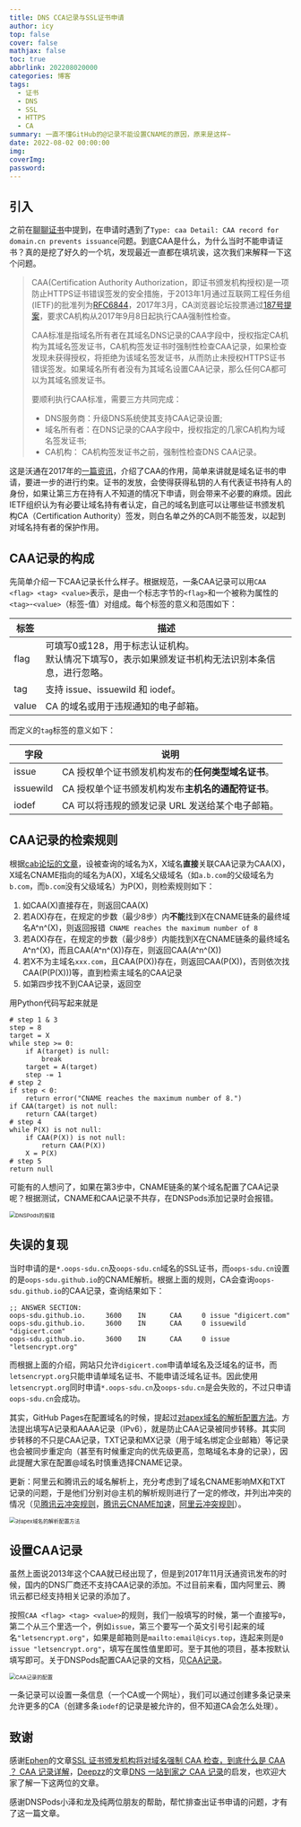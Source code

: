 ```yaml
---
title: DNS CCA记录与SSL证书申请
author: icy
top: false
cover: false
mathjax: false
toc: true
abbrlink: 202208020000
categories: 博客
tags:
  - 证书
  - DNS
  - SSL
  - HTTPS
  - CA
summary: 一直不懂GitHub的@记录不能设置CNAME的原因，原来是这样~
date: 2022-08-02 00:00:00
img:
coverImg:
password:
---
```


## 引入

之前在[聊聊证书](聊聊证书.md)中提到，在申请时遇到了`Type: caa Detail: CAA record for domain.cn prevents issuance`问题。到底CAA是什么，为什么当时不能申请证书？真的是挖了好久的一个坑，发现最近一直都在填坑诶，这次我们来解释一下这个问题。

> CAA(Certification Authority Authorization，即证书颁发机构授权)是一项防止HTTPS证书错误签发的安全措施，于2013年1月通过互联网工程任务组(IETF)的批准列为[RFC6844](https://datatracker.ietf.org/doc/rfc6844/)，2017年3月，CA浏览器论坛投票通过[187号提案](https://cabforum.org/2017/03/08/ballot-187-make-caa-checking-mandatory/)，要求CA机构从2017年9月8日起执行CAA强制性检查。
>
> CAA标准是指域名所有者在其域名DNS记录的CAA字段中，授权指定CA机构为其域名签发证书，CA机构签发证书时强制性检查CAA记录，如果检查发现未获得授权，将拒绝为该域名签发证书，从而防止未授权HTTPS证书错误签发。如果域名所有者没有为其域名设置CAA记录，那么任何CA都可以为其域名颁发证书。
>
> 要顺利执行CAA标准，需要三方共同完成：
>
> - DNS服务商：升级DNS系统使其支持CAA记录设置;
> - 域名所有者：在DNS记录的CAA字段中，授权指定的几家CA机构为域名签发证书;
> - CA机构： CA机构签发证书之前，强制性检查DNS CAA记录。

这是沃通在2017年的[一篇资讯](https://www.wosign.com/News/dns-caa.htm)，介绍了CAA的作用，简单来讲就是域名证书的申请，要进一步的进行约束。证书的发放，会使得获得私钥的人有代表证书持有人的身份，如果让第三方在持有人不知道的情况下申请，则会带来不必要的麻烦。因此IETF组织认为有必要让域名持有者认定，自己的域名到底可以让哪些证书颁发机构CA（Certification Authority）签发，则白名单之外的CA则不能签发，以起到对域名持有者的保护作用。

## CAA记录的构成

先简单介绍一下CAA记录长什么样子。根据规范，一条CAA记录可以用`CAA <flag> <tag> <value>`表示，是由一个标志字节的`<flag>`和一个被称为属性的 `<tag>`-`<value>`（标签-值）对组成。每个标签的意义和范围如下：

| 标签  | 描述                                                         |
| ----- | ------------------------------------------------------------ |
| flag  | 可填写0或128，用于标志认证机构。<br />默认情况下填写0，表示如果颁发证书机构无法识别本条信息，进行忽略。 |
| tag   | 支持 issue、issuewild 和 iodef。                             |
| value | CA 的域名或用于违规通知的电子邮箱。                          |

而定义的`tag`标签的意义如下：

| 字段      | 说明                                                |
| --------- | --------------------------------------------------- |
| issue     | CA 授权单个证书颁发机构发布的**任何类型域名证书**。 |
| issuewild | CA 授权单个证书颁发机构发布**主机名的通配符证书**。 |
| iodef     | CA 可以将违规的颁发记录 URL 发送给某个电子邮箱。    |

## CAA记录的检索规则

根据[cab论坛的文章](https://cabforum.org/2017/09/27/ballot-214-caa-discovery-cname-errata/)，设被查询的域名为X，X域名**直接**关联CAA记录为CAA(X)，X域名CNAME指向的域名为A(X)，X域名父级域名（如`a.b.com`的父级域名为`b.com`，而`b.com`没有父级域名）为P(X)，则检索规则如下：

1. 如CAA(X)直接存在，则返回CAA(X)
2. 若A(X)存在，在规定的步数（最少8步）内**不能**找到X在CNAME链条的最终域名A^n^(X)，则返回报错` CNAME reaches the maximum number of 8`
3. 若A(X)存在，在规定的步数（最少8步）内能找到X在CNAME链条的最终域名A^n^(X)，而且CAA(A^n^(X))存在，则返回CAA(A^n^(X))
4. 若X不为主域名`xxx.com`，且CAA(P(X))存在，则返回CAA(P(X))，否则依次找CAA(P(P(X)))等，直到检索主域名的CAA记录
5. 如第四步找不到CAA记录，返回空

用Python代码写起来就是

```python3
# step 1 & 3
step = 8
target = X
while step >= 0:
    if A(target) is null:
        break
    target = A(target)
    step -= 1
# step 2
if step < 0:
    return error("CNAME reaches the maximum number of 8.")
if CAA(target) is not null:
    return CAA(target)
# step 4
while P(X) is not null:
    if CAA(P(X)) is not null:
        return CAA(P(X))
    X = P(X)
# step 5
return null
```

可能有的人想问了，如果在第3步中，CNAME链条的某个域名配置了CAA记录呢？根据测试，CNAME和CAA记录不共存，在DNSPods添加记录时会报错。

<img src="../images/2022080201.png" alt="DNSPods的报错" style="zoom:67%;" />

## 失误的复现

当时申请的是`*.oops-sdu.cn`及`oops-sdu.cn`域名的SSL证书，而`oops-sdu.cn`设置的是`oops-sdu.github.io`的CNAME解析。根据上面的规则，CA会查询`oops-sdu.github.io`的CAA记录，查询结果如下：

```text
;; ANSWER SECTION:
oops-sdu.github.io.     3600    IN      CAA     0 issue "digicert.com"
oops-sdu.github.io.     3600    IN      CAA     0 issuewild "digicert.com"
oops-sdu.github.io.     3600    IN      CAA     0 issue "letsencrypt.org"
```

而根据上面的介绍，网站只允许`digicert.com`申请单域名及泛域名的证书，而`letsencrypt.org`只能申请单域名证书、不能申请泛域名证书。因此使用`letsencrypt.org`同时申请`*.oops-sdu.cn`及`oops-sdu.cn`是会失败的，不过只申请`oops-sdu.cn`会成功。

其实，GitHub Pages在配置域名的时候，提起过[对apex域名的解析配置方法](https://docs.github.com/cn/pages/configuring-a-custom-domain-for-your-github-pages-site/managing-a-custom-domain-for-your-github-pages-site#configuring-an-apex-domain)。方法提出填写A记录和AAAA记录（IPv6），就是防止CAA记录被同步转移。其实同步转移的不只是CAA记录，TXT记录和MX记录（用于域名绑定企业邮箱）等记录也会被同步重定向（甚至有时候重定向的优先级更高，忽略域名本身的记录），因此提醒大家在配置@域名时慎重选择CNAME记录。

更新：阿里云和腾讯云的域名解析上，充分考虑到了域名CNAME影响MX和TXT记录的问题，于是他们分别对@主机的解析规则进行了一定的修改，并列出冲突的情况（见[腾讯云冲突规则](https://docs.dnspod.cn/dns/help-type/)，[腾讯云CNAME加速](https://docs.dnspod.cn/dns/dns-resolve-set/)，[阿里云冲突规则](https://help.aliyun.com/document_detail/39787.html?spm=a2c4g.11186623.0.0.6ccac0d2i5SGcq)）。

<img src="../images/2022080202.png" alt="对apex域名的解析配置方法" style="zoom:67%;" />

## 设置CAA记录

虽然上面说2013年这个CAA就已经出现了，但是到2017年11月沃通资讯发布的时候，国内的DNS厂商还不支持CAA记录的添加。不过目前来看，国内阿里云、腾讯云都已经支持相关记录的添加了。

按照`CAA <flag> <tag> <value>`的规则，我们一般填写的时候，第一个直接写`0`，第二个从三个里选一个，例如`issue`，第三个要写一个英文引号引起来的域名`"letsencrypt.org"`，如果是邮箱则是`mailto:email@icys.top`，连起来则是`0 issue "letsencrypt.org"`，填写在属性值里即可。至于其他的项目，基本按默认填写即可。关于DNSPods配置CAA记录的文档，见[CAA记录](https://cloud.tencent.com/document/product/302/54454)。

<img src="../images/2022080203.png" alt="CAA记录的配置" style="zoom:67%;" />

一条记录可以设置一条信息（一个CA或一个网址），我们可以通过创建多条记录来允许更多的CA（创建多条`iodef`的记录是被允许的，但不知道CA会怎么处理）。

## 致谢

感谢[Ephen](https://ephen.me/)的文章[SSL 证书颁发机构将对域名强制 CAA 检查，到底什么是 CAA ？ CAA 记录详解](https://ephen.me/2017/dnsrr-caa/)，[Deepzz](https://deepzz.com/)的文章[DNS 一站到家之 CAA 记录](https://deepzz.com/post/what-is-caa-record-in-dns.html)的启发，也欢迎大家了解一下这两位的文章。

感谢DNSPods小泽和龙及纯两位朋友的帮助，帮忙排查出证书申请的问题，才有了这一篇文章。

